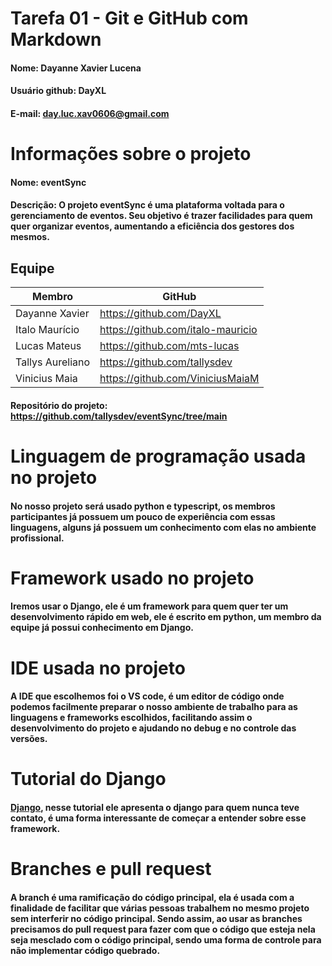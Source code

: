 # Tarefa 01 - Git e GitHub com Markdown

#### Nome: Dayanne Xavier Lucena
#### Usuário github: DayXL
#### E-mail: day.luc.xav0606@gmail.com

# Informações sobre o projeto

#### Nome: eventSync
#### Descrição: O projeto eventSync é uma plataforma voltada para o gerenciamento de eventos. Seu objetivo é trazer facilidades para quem quer organizar eventos, aumentando a eficiência dos gestores dos mesmos.

## Equipe

Membro              | GitHub         |
------------------  | -------------  |
Dayanne Xavier      |  https://github.com/DayXL
Italo Maurício      |  https://github.com/italo-mauricio
Lucas Mateus        |  https://github.com/mts-lucas
Tallys Aureliano    |  https://github.com/tallysdev
Vinicius Maia       |  https://github.com/ViniciusMaiaM

#### Repositório do projeto: https://github.com/tallysdev/eventSync/tree/main

# Linguagem de programação usada no projeto

#### No nosso projeto será usado python e typescript, os membros participantes já possuem um pouco de experiência com essas linguagens, alguns já possuem um conhecimento com elas no ambiente profissional.

# Framework usado no projeto

#### Iremos usar o Django, ele é um framework para quem quer ter um desenvolvimento rápido em web, ele é escrito em python, um membro da equipe já possui conhecimento em Django.

# IDE usada no projeto

#### A IDE que escolhemos foi o VS code, é um editor de código onde podemos facilmente preparar o nosso ambiente de trabalho para as linguagens e frameworks escolhidos, facilitando assim o desenvolvimento do projeto e ajudando no debug e no controle das versões.

# Tutorial do Django

#### [Django](https://developer.mozilla.org/pt-BR/docs/Learn/Server-side/Django/Introduction), nesse tutorial ele apresenta o django para quem nunca teve contato, é uma forma interessante de começar a entender sobre esse framework.

# Branches e pull request

#### A branch é uma ramificação do código principal, ela é usada com a finalidade de facilitar que várias pessoas trabalhem no mesmo projeto sem interferir no código principal. Sendo assim, ao usar as branches precisamos do pull request para fazer com que o código que esteja nela seja mesclado com o código principal, sendo uma forma de controle para não implementar código quebrado.

